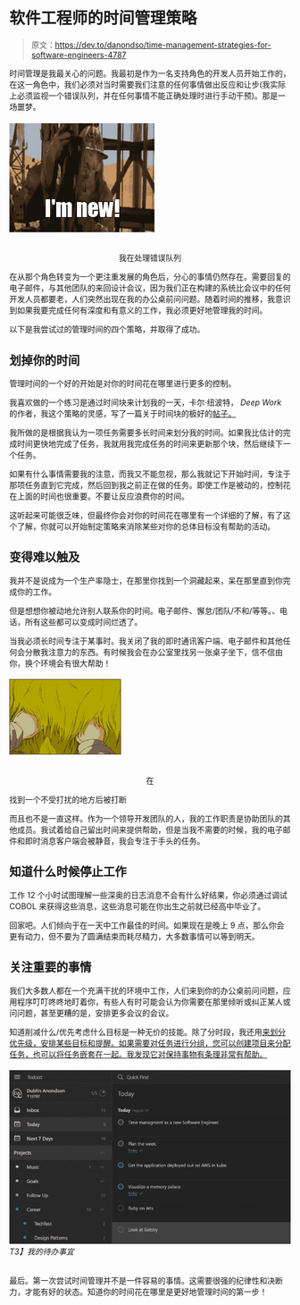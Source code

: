 # 软件工程师的时间管理策略

> 原文：<https://dev.to/danondso/time-management-strategies-for-software-engineers-4787>

时间管理是我最关心的问题。我最初是作为一名支持角色的开发人员开始工作的，在这一角色中，我们必须对当时需要我们注意的任何事情做出反应和让步(我实际上必须监视一个错误队列，并在任何事情不能正确处理时进行手动干预)。那是一场噩梦。

###### ![Me dealing with the error queue](img/b7c731cf3339e990bb0f2243d77d4e69.png)

<center>我在处理错误队列</center>

在从那个角色转变为一个更注重发展的角色后，分心的事情仍然存在。需要回复的电子邮件，与其他团队的来回设计会议，因为我们正在构建的系统比会议中的任何开发人员都要老，人们突然出现在我的办公桌前问问题。随着时间的推移，我意识到如果我要完成任何有深度和有意义的工作，我必须更好地管理我的时间。

以下是我尝试过的管理时间的四个策略，并取得了成功。

## 划掉你的时间

管理时间的一个好的开始是对你的时间花在哪里进行更多的控制。

我喜欢做的一个练习是通过时间块来计划我的一天，卡尔·纽波特， *Deep Work* 的作者，我这个策略的灵感，写了一篇关于时间块的极好的[帖子。](http://www.calnewport.com/blog/2013/12/21/deep-habits-the-importance-of-planning-every-minute-of-your-work-day/)

我所做的是根据我认为一项任务需要多长时间来划分我的时间。如果我比估计的完成时间更快地完成了任务，我就用我完成任务的时间来更新那个块，然后继续下一个任务。

如果有什么事情需要我的注意，而我又不能忽视，那么我就记下开始时间，专注于那项任务直到它完成，然后回到我之前正在做的任务。即使工作是被动的，控制花在上面的时间也很重要。不要让反应浪费你的时间。

这听起来可能很乏味，但最终你会对你的时间花在哪里有一个详细的了解，有了这个了解，你就可以开始制定策略来消除某些对你的总体目标没有帮助的活动。

## 变得难以触及

我并不是说成为一个生产率隐士，在那里你找到一个洞藏起来，呆在那里直到你完成你的工作。

但是想想你被动地允许别人联系你的时间。电子邮件、懈怠/团队/不和/等等。、电话，所有这些都可以变成时间烂透了。

当我必须长时间专注于某事时。我关闭了我的即时通讯客户端、电子邮件和其他任何会分散我注意力的东西。有时候我会在办公室里找另一张桌子坐下，信不信由你，换个环境会有很大帮助！

###### ![Me being interrupted while working](img/3440224ea4dece050995f395352e0656.png)

<center>在</center>

找到一个不受打扰的地方后被打断

而且也不是一直这样。作为一个领导开发团队的人，我的工作职责是协助团队的其他成员。我试着给自己留出时间来提供帮助，但是当我不需要的时候，我的电子邮件和即时消息客户端会被静音，我会专注于手头的任务。

## 知道什么时候停止工作

工作 12 个小时试图理解一些深奥的日志消息不会有什么好结果，你必须通过调试 COBOL 来获得这些消息，这些消息可能在你出生之前就已经高中毕业了。

回家吧。人们倾向于在一天中工作最佳的时间。如果现在是晚上 9 点，那么你会更有动力，但不要为了圆满结束而耗尽精力，大多数事情可以等到明天。

## 关注重要的事情

我们大多数人都在一个充满干扰的环境中工作，人们来到你的办公桌前问问题，应用程序叮叮咚咚地盯着你，有些人有时可能会认为你需要在那里倾听或纠正某人或问问题，甚至更糟的是，安排更多会议的会议。

知道削减什么/优先考虑什么目标是一种无价的技能。除了分时段，我还用[来划分优先级，安排某些目标和提醒。如果需要对任务进行分组，您可以创建项目来分配任务，也可以将任务嵌套在一起。我发现它对保持事物有条理非常有帮助。](https://todoist.com/)

###### ![Alt Text](img/758bcaa320989c75e4739853fa5bdbb4.png)T3】我的待办事宜

最后。第一次尝试时间管理并不是一件容易的事情。这需要很强的纪律性和决断力，才能有好的状态。知道你的时间花在哪里是更好地管理时间的第一步！